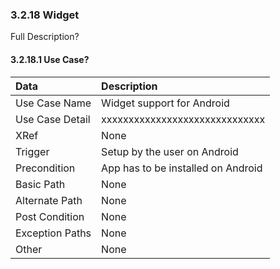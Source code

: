 ### 3.2.18 Widget

Full Description?

#### 3.2.18.1 Use Case?

| Data          | Description |
|:--------------|:-----------------|
|Use Case Name  | Widget support for Android|
|Use Case Detail| xxxxxxxxxxxxxxxxxxxxxxxxxxxxxx |
|XRef           | None|
|Trigger        | Setup by the user on Android|
|Precondition   | App has to be installed on Android|                       
|Basic Path	| None|
|Alternate Path	| None|			
|Post Condition | None|
|Exception Paths| None|
|Other		| None |

